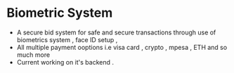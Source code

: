 # Biometric System
 - A secure bid system for safe and secure transactions through use of biometrics system , face ID setup ,
 - All multiple payment ooptions i.e visa card , crypto , mpesa , ETH  and so much more
 - Current working on it's backend .
